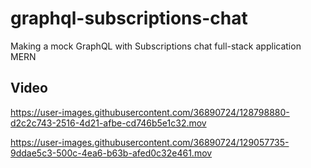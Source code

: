 # graphql-subscriptions-chat
Making a mock GraphQL with Subscriptions chat full-stack application MERN

## Video
https://user-images.githubusercontent.com/36890724/128798880-d2c2c743-2516-4d21-afbe-cd746b5e1c32.mov



https://user-images.githubusercontent.com/36890724/129057735-9ddae5c3-500c-4ea6-b63b-afed0c32e461.mov

